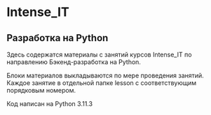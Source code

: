 # Intense_IT
## Разработка на Python

Здесь содержатся материалы с занятий курсов Intense_IT 
по направлению Бэкенд-разработка на Python.

Блоки материалов выкладываются по мере проведения занятий.
Каждое занятие в отдельной папке lesson 
с соответствующим порядковым номером.

Код написан на Python 3.11.3
